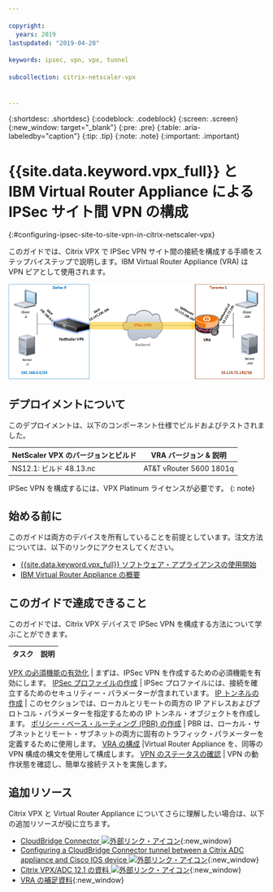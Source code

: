 ```yaml
---

copyright:
  years: 2019
lastupdated: "2019-04-28"

keywords: ipsec, vpn, vpx, tunnel

subcollection: citrix-netscaler-vpx


---
```


{:shortdesc: .shortdesc}
{:codeblock: .codeblock}
{:screen: .screen}
{:new_window: target="_blank"}
{:pre: .pre}
{:table: .aria-labeledby="caption"}
{:tip: .tip}
{:note: .note}
{:important: .important}

# {{site.data.keyword.vpx_full}} と IBM Virtual Router Appliance による IPSec サイト間 VPN の構成
{:#configuring-ipsec-site-to-site-vpn-in-citrix-netscaler-vpx}

このガイドでは、Citrix VPX で IPSec VPN サイト間の接続を構成する手順をステップバイステップで説明します。IBM Virtual Router Appliance (VRA) は VPN ピアとして使用されます。

<img src="images/ipsec1.png" alt="図" style="width: 600px;"/>

## デプロイメントについて
このデプロイメントは、以下のコンポーネント仕様でビルドおよびテストされました。

| NetScaler VPX のバージョンとビルド	| VRA バージョン & 説明 | 
| ------------- | ------------- | 
| NS12.1: ビルド 48.13.nc | AT&T vRouter 5600 1801q |

IPSec VPN を構成するには、VPX Platinum ライセンスが必要です。
{: note}

## 始める前に

このガイドは両方のデバイスを所有していることを前提としています。注文方法については、以下のリンクにアクセスしてください。

-	[{{site.data.keyword.vpx_full}} ソフトウェア・アプライアンスの使用開始](/docs/infrastructure/citrix-netscaler-vpx?topic=citrix-netscaler-vpx-getting-started)
-	[IBM Virtual Router Appliance の概要](/docs/infrastructure/virtual-router-appliance?topic=virtual-router-appliance-getting-started)

## このガイドで達成できること

このガイドでは、Citrix VPX デバイスで IPSec VPN を構成する方法について学ぶことができます。

タスク  | 説明
------------- | -------------
[
VPX の必須機能の有効化](/docs/infrastructure/citrix-netscaler-vpx?topic=citrix-netscaler-vpx-enable-required-features-in-vpx) | まずは、IPSec VPN を作成するための必須機能を有効にします。
[
IPSec プロファイルの作成](/docs/infrastructure/citrix-netscaler-vpx?topic=citrix-netscaler-vpx-creating-ipsec-profile) | IPSec プロファイルには、接続を確立するためのセキュリティー・パラメーターが含まれています。
[
IP トンネルの作成](/docs/infrastructure/citrix-netscaler-vpx?topic=citrix-netscaler-vpx-creating-ip-tunnel) | このセクションでは、ローカルとリモートの両方の IP アドレスおよびプロトコル・パラメーターを指定するための IP トンネル・オブジェクトを作成します。
[ポリシー・ベース・ルーティング (PBR) の作成](/docs/infrastructure/citrix-netscaler-vpx?topic=citrix-netscaler-vpx-creating-policy-based-routing) | PBR は、ローカル・サブネットとリモート・サブネットの両方に固有のトラフィック・パラメーターを定義するために使用します。
[VRA の構成](/docs/infrastructure/citrix-netscaler-vpx?topic=citrix-netscaler-vpx-configuring-vra) |Virtual Router Appliance を、同等の VPN 構成の構文を使用して構成します。
[VPN のステータスの確認](/docs/infrastructure/citrix-netscaler-vpx?topic=citrix-netscaler-vpx-verifying-vpn-tunnel-connection) | VPN の動作状態を確認し、簡単な接続テストを実施します。

## 追加リソース
Citrix VPX と Virtual Router Appliance についてさらに理解したい場合は、以下の追加リソースが役に立ちます。

* [CloudBridge Connector ![外部リンク・アイコン](../../icons/launch-glyph.svg "外部リンク・アイコン")](https://docs.citrix.com/en-us/citrix-adc/12-1/system/cloudbridge-connector-introduction.html){:new_window}
* [Configuring a CloudBridge Connector tunnel between a Citrix ADC appliance and Cisco IOS device ![外部リンク・アイコン](../../icons/launch-glyph.svg "外部リンク・アイコン")](https://docs.citrix.com/en-us/citrix-adc/12-1/system/cloudbridge-connector-introduction/cloudbridge-connector-tunnel-cisco.html){:new_window}
* [Citrix VPX/ADC 12.1 の資料 ![外部リンク・アイコン](../../icons/launch-glyph.svg "外部リンク・アイコン")](https://docs.citrix.com/en-us/citrix-adc/12-1){:new_window}
* [VRA の補足資料](/docs/infrastructure/virtual-router-appliance/vra-docs.html#supplemental-vra-documentation){:new_window}
